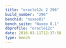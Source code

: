 ```yaml
---
title: "oracle12c 2 296"
build_number: "296"
benchid: "nuxeo81"
bench_suite: "Nuxeo 8.1"
dbprofile: "oracle12c"
date: 2016-03-11T12:37:58
type: bench
---
```

